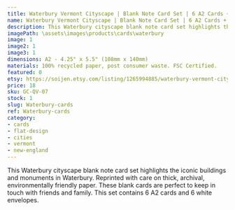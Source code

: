 ```yaml
---
title: Waterbury Vermont Cityscape | Blank Note Card Set | 6 A2 Cards + Envelopes
name: Waterbury Vermont Cityscape | Blank Note Card Set | 6 A2 Cards + Envelopes
description: This Waterbury cityscape blank note card set highlights the iconic buildings and monuments in Waterbury. Reprinted with care on thick, archival, environmentally friendly paper.
imagePath: \assets\images\products\cards\waterbury
image: 1
image2: 1
image3: 1
dimensions: A2 - 4.25" x 5.5" (108mm x 140mm)
materials: 100% recycled paper, post consumer waste. FSC Certified.
featured: 0
etsy: https://soijen.etsy.com/listing/1265994885/waterbury-vermont-cityscape-blank-note?utm_source=Copy&utm_medium=ListingManager&utm_campaign=Share&utm_term=so.lmsm&share_time=1695261859150
price: 18
sku: GC-QV-07
stock: 1
slug: Waterbury-cards
ref: Waterbury-cards
category:
- cards
- flat-design
- cities
- vermont
- new-england
---
```

This Waterbury cityscape blank note card set highlights the iconic buildings and monuments in Waterbury. Reprinted with care on thick, archival, environmentally friendly paper. These blank cards are perfect to keep in touch with friends and family. This set contains 6 A2 cards and 6 white envelopes.
